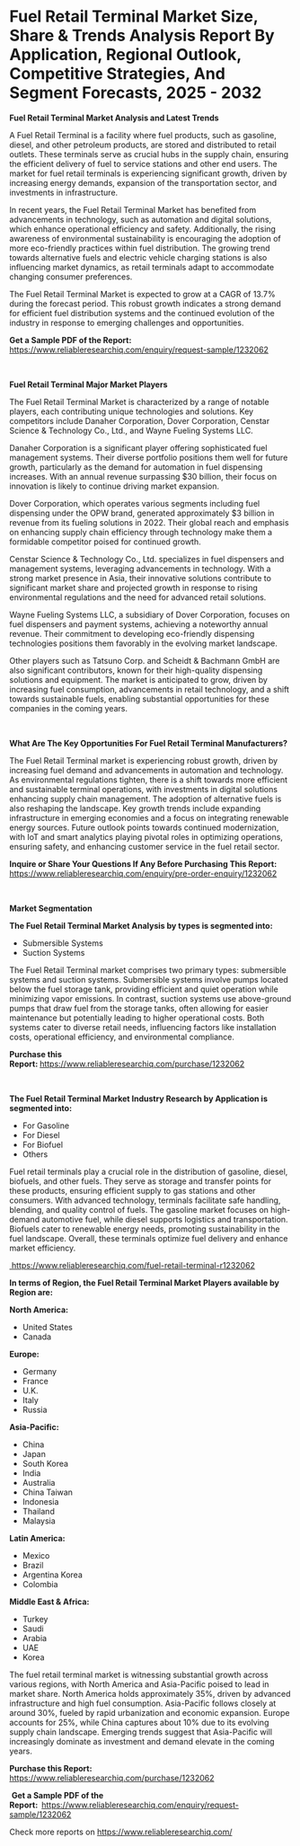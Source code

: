 <p><h1>Fuel Retail Terminal Market Size, Share & Trends Analysis Report By Application, Regional Outlook, Competitive Strategies, And Segment Forecasts, 2025 - 2032</h1></p><p><strong>Fuel Retail Terminal Market Analysis and Latest Trends</strong></p>
<p><p>A Fuel Retail Terminal is a facility where fuel products, such as gasoline, diesel, and other petroleum products, are stored and distributed to retail outlets. These terminals serve as crucial hubs in the supply chain, ensuring the efficient delivery of fuel to service stations and other end users. The market for fuel retail terminals is experiencing significant growth, driven by increasing energy demands, expansion of the transportation sector, and investments in infrastructure.</p><p>In recent years, the Fuel Retail Terminal Market has benefited from advancements in technology, such as automation and digital solutions, which enhance operational efficiency and safety. Additionally, the rising awareness of environmental sustainability is encouraging the adoption of more eco-friendly practices within fuel distribution. The growing trend towards alternative fuels and electric vehicle charging stations is also influencing market dynamics, as retail terminals adapt to accommodate changing consumer preferences.</p><p>The Fuel Retail Terminal Market is expected to grow at a CAGR of 13.7% during the forecast period. This robust growth indicates a strong demand for efficient fuel distribution systems and the continued evolution of the industry in response to emerging challenges and opportunities.</p></p>
<p><strong>Get a Sample PDF of the Report:&nbsp;</strong> <a href="https://www.reliableresearchiq.com/enquiry/request-sample/1232062?utm_campaign=2298&utm_medium=2&utm_source=Github&utm_content=ia&utm_term=27022025&utm_id=fuel-retail-terminal">https://www.reliableresearchiq.com/enquiry/request-sample/1232062</a></p>
<p>&nbsp;</p>
<p><strong>Fuel Retail Terminal Major Market Players</strong></p>
<p><p>The Fuel Retail Terminal Market is characterized by a range of notable players, each contributing unique technologies and solutions. Key competitors include Danaher Corporation, Dover Corporation, Censtar Science & Technology Co., Ltd., and Wayne Fueling Systems LLC.</p><p>Danaher Corporation is a significant player offering sophisticated fuel management systems. Their diverse portfolio positions them well for future growth, particularly as the demand for automation in fuel dispensing increases. With an annual revenue surpassing $30 billion, their focus on innovation is likely to continue driving market expansion.</p><p>Dover Corporation, which operates various segments including fuel dispensing under the OPW brand, generated approximately $3 billion in revenue from its fueling solutions in 2022. Their global reach and emphasis on enhancing supply chain efficiency through technology make them a formidable competitor poised for continued growth.</p><p>Censtar Science & Technology Co., Ltd. specializes in fuel dispensers and management systems, leveraging advancements in technology. With a strong market presence in Asia, their innovative solutions contribute to significant market share and projected growth in response to rising environmental regulations and the need for advanced retail solutions.</p><p>Wayne Fueling Systems LLC, a subsidiary of Dover Corporation, focuses on fuel dispensers and payment systems, achieving a noteworthy annual revenue. Their commitment to developing eco-friendly dispensing technologies positions them favorably in the evolving market landscape.</p><p>Other players such as Tatsuno Corp. and Scheidt & Bachmann GmbH are also significant contributors, known for their high-quality dispensing solutions and equipment. The market is anticipated to grow, driven by increasing fuel consumption, advancements in retail technology, and a shift towards sustainable fuels, enabling substantial opportunities for these companies in the coming years.</p></p>
<p>&nbsp;</p>
<p><strong>What Are The Key Opportunities For Fuel Retail Terminal Manufacturers?</strong></p>
<p><p>The Fuel Retail Terminal market is experiencing robust growth, driven by increasing fuel demand and advancements in automation and technology. As environmental regulations tighten, there is a shift towards more efficient and sustainable terminal operations, with investments in digital solutions enhancing supply chain management. The adoption of alternative fuels is also reshaping the landscape. Key growth trends include expanding infrastructure in emerging economies and a focus on integrating renewable energy sources. Future outlook points towards continued modernization, with IoT and smart analytics playing pivotal roles in optimizing operations, ensuring safety, and enhancing customer service in the fuel retail sector.</p></p>
<p><strong>Inquire or Share Your Questions If Any Before Purchasing This Report:</strong> <a href="https://www.reliableresearchiq.com/enquiry/pre-order-enquiry/1232062?utm_campaign=2298&utm_medium=2&utm_source=Github&utm_content=ia&utm_term=27022025&utm_id=fuel-retail-terminal">https://www.reliableresearchiq.com/enquiry/pre-order-enquiry/1232062</a></p>
<p>&nbsp;</p>
<p><strong>Market Segmentation</strong></p>
<p><strong>The Fuel Retail Terminal Market Analysis by types is segmented into:</strong></p>
<p><ul><li>Submersible Systems</li><li>Suction Systems</li></ul></p>
<p><p>The Fuel Retail Terminal market comprises two primary types: submersible systems and suction systems. Submersible systems involve pumps located below the fuel storage tank, providing efficient and quiet operation while minimizing vapor emissions. In contrast, suction systems use above-ground pumps that draw fuel from the storage tanks, often allowing for easier maintenance but potentially leading to higher operational costs. Both systems cater to diverse retail needs, influencing factors like installation costs, operational efficiency, and environmental compliance.</p></p>
<p><strong>Purchase this Report:&nbsp;</strong><a href="https://www.reliableresearchiq.com/purchase/1232062?utm_campaign=2298&utm_medium=2&utm_source=Github&utm_content=ia&utm_term=27022025&utm_id=fuel-retail-terminal">https://www.reliableresearchiq.com/purchase/1232062</a></p>
<p>&nbsp;</p>
<p><strong>The Fuel Retail Terminal Market Industry Research by Application is segmented into:</strong></p>
<p><ul><li>For Gasoline</li><li>For Diesel</li><li>For Biofuel</li><li>Others</li></ul></p>
<p><p>Fuel retail terminals play a crucial role in the distribution of gasoline, diesel, biofuels, and other fuels. They serve as storage and transfer points for these products, ensuring efficient supply to gas stations and other consumers. With advanced technology, terminals facilitate safe handling, blending, and quality control of fuels. The gasoline market focuses on high-demand automotive fuel, while diesel supports logistics and transportation. Biofuels cater to renewable energy needs, promoting sustainability in the fuel landscape. Overall, these terminals optimize fuel delivery and enhance market efficiency.</p></p>
<p><a href="https://www.reliableresearchiq.com/fuel-retail-terminal-r1232062?utm_campaign=2298&utm_medium=2&utm_source=Github&utm_content=ia&utm_term=27022025&utm_id=fuel-retail-terminal">&nbsp;https://www.reliableresearchiq.com/fuel-retail-terminal-r1232062</a></p>
<p><strong>In terms of Region, the Fuel Retail Terminal Market Players available by Region are:</strong></p>
<p>
    <p> <strong> North America: </strong>
        <ul>
            <li>United States</li>
            <li>Canada</li>
        </ul>
        </p> 
    <p> <strong> Europe: </strong>
        <ul>
            <li>Germany</li>
            <li>France</li>
            <li>U.K.</li>
            <li>Italy</li>
            <li>Russia</li>
        </ul>
        </p> 
    <p> <strong> Asia-Pacific: </strong>
        <ul>
            <li>China</li>
            <li>Japan</li>
            <li>South Korea</li>
            <li>India</li>
            <li>Australia</li>
            <li>China Taiwan</li>
            <li>Indonesia</li>
            <li>Thailand</li>
            <li>Malaysia</li>
        </ul>
        </p> 
    <p> <strong> Latin America: </strong>
        <ul>
            <li>Mexico</li>
            <li>Brazil</li>
            <li>Argentina Korea</li>
            <li>Colombia</li>
        </ul>
        </p> 
    <p> <strong> Middle East & Africa: </strong>
        <ul>
            <li>Turkey</li>
            <li>Saudi</li>
            <li>Arabia</li>
            <li>UAE</li>
            <li>Korea</li>
        </ul>
    </p>
    </p>
<p><p>The fuel retail terminal market is witnessing substantial growth across various regions, with North America and Asia-Pacific poised to lead in market share. North America holds approximately 35%, driven by advanced infrastructure and high fuel consumption. Asia-Pacific follows closely at around 30%, fueled by rapid urbanization and economic expansion. Europe accounts for 25%, while China captures about 10% due to its evolving supply chain landscape. Emerging trends suggest that Asia-Pacific will increasingly dominate as investment and demand elevate in the coming years.</p></p>
<p><strong>Purchase this Report: </strong><a href="https://www.reliableresearchiq.com/purchase/1232062?utm_campaign=2298&utm_medium=2&utm_source=Github&utm_content=ia&utm_term=27022025&utm_id=fuel-retail-terminal">https://www.reliableresearchiq.com/purchase/1232062</a></p>
<p>&nbsp;<strong>Get a Sample PDF of the Report:&nbsp;&nbsp;</strong><a href="https://www.reliableresearchiq.com/enquiry/request-sample/1232062?utm_campaign=2298&utm_medium=2&utm_source=Github&utm_content=ia&utm_term=27022025&utm_id=fuel-retail-terminal">https://www.reliableresearchiq.com/enquiry/request-sample/1232062</a></p>
<p><strong></strong></p>
<p>Check more reports on <a href="https://www.reliableresearchiq.com/?utm_campaign=2298&utm_medium=2&utm_source=Github&utm_content=ia&utm_term=27022025&utm_id=fuel-retail-terminal">https://www.reliableresearchiq.com/</a></p>
